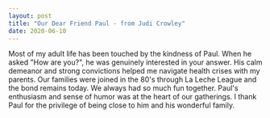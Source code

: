 ```yaml
---
layout: post
title: "Our Dear Friend Paul - from Judi Crowley"
date: 2020-06-10
---
```


Most of my adult life has been touched by the kindness of Paul. When he  asked "How are you?", he was genuinely interested in your answer. His  calm demeanor and strong convictions helped me navigate health crises  with my parents.  Our families were joined in the 80's through La Leche League and the  bond remains today. We always had so much fun together. Paul's  enthusiasm and sense of humor was at the heart of our gatherings. I  thank Paul for the privilege of being close to him and his wonderful  family.
